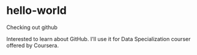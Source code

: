 # hello-world
Checking out github

Interested to learn about GitHub. I'll use it for Data Specialization courser offered by Coursera.
